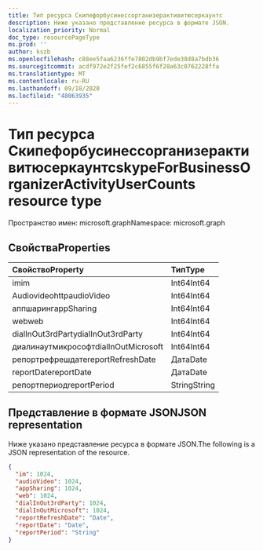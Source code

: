 ```yaml
---
title: Тип ресурса Скипефорбусинессорганизерактивитюсеркаунтс
description: Ниже указано представление ресурса в формате JSON.
localization_priority: Normal
doc_type: resourcePageType
ms.prod: ''
author: kszb
ms.openlocfilehash: c88ee5faa6236ffe7802db9bf7ede38d8a7bdb36
ms.sourcegitcommit: acdf972e2f25fef2c6855f6f28a63c0762228ffa
ms.translationtype: MT
ms.contentlocale: ru-RU
ms.lasthandoff: 09/18/2020
ms.locfileid: "48063935"
---
```

# <a name="skypeforbusinessorganizeractivityusercounts-resource-type"></a><span data-ttu-id="a43f0-103">Тип ресурса Скипефорбусинессорганизерактивитюсеркаунтс</span><span class="sxs-lookup"><span data-stu-id="a43f0-103">skypeForBusinessOrganizerActivityUserCounts resource type</span></span>

<span data-ttu-id="a43f0-104">Пространство имен: microsoft.graph</span><span class="sxs-lookup"><span data-stu-id="a43f0-104">Namespace: microsoft.graph</span></span>

## <a name="properties"></a><span data-ttu-id="a43f0-105">Свойства</span><span class="sxs-lookup"><span data-stu-id="a43f0-105">Properties</span></span>

| <span data-ttu-id="a43f0-106">Свойство</span><span class="sxs-lookup"><span data-stu-id="a43f0-106">Property</span></span>           | <span data-ttu-id="a43f0-107">Тип</span><span class="sxs-lookup"><span data-stu-id="a43f0-107">Type</span></span>   |
| :----------------- | :----- |
| <span data-ttu-id="a43f0-108">im</span><span class="sxs-lookup"><span data-stu-id="a43f0-108">im</span></span>                 | <span data-ttu-id="a43f0-109">Int64</span><span class="sxs-lookup"><span data-stu-id="a43f0-109">Int64</span></span>  |
| <span data-ttu-id="a43f0-110">Audiovideohttp</span><span class="sxs-lookup"><span data-stu-id="a43f0-110">audioVideo</span></span>         | <span data-ttu-id="a43f0-111">Int64</span><span class="sxs-lookup"><span data-stu-id="a43f0-111">Int64</span></span>  |
| <span data-ttu-id="a43f0-112">аппшаринг</span><span class="sxs-lookup"><span data-stu-id="a43f0-112">appSharing</span></span>         | <span data-ttu-id="a43f0-113">Int64</span><span class="sxs-lookup"><span data-stu-id="a43f0-113">Int64</span></span>  |
| <span data-ttu-id="a43f0-114">web</span><span class="sxs-lookup"><span data-stu-id="a43f0-114">web</span></span>                | <span data-ttu-id="a43f0-115">Int64</span><span class="sxs-lookup"><span data-stu-id="a43f0-115">Int64</span></span>  |
| <span data-ttu-id="a43f0-116">dialInOut3rdParty</span><span class="sxs-lookup"><span data-stu-id="a43f0-116">dialInOut3rdParty</span></span>  | <span data-ttu-id="a43f0-117">Int64</span><span class="sxs-lookup"><span data-stu-id="a43f0-117">Int64</span></span>  |
| <span data-ttu-id="a43f0-118">диалинаутмикрософт</span><span class="sxs-lookup"><span data-stu-id="a43f0-118">dialInOutMicrosoft</span></span> | <span data-ttu-id="a43f0-119">Int64</span><span class="sxs-lookup"><span data-stu-id="a43f0-119">Int64</span></span>  |
| <span data-ttu-id="a43f0-120">репортрефрешдате</span><span class="sxs-lookup"><span data-stu-id="a43f0-120">reportRefreshDate</span></span>  | <span data-ttu-id="a43f0-121">Дата</span><span class="sxs-lookup"><span data-stu-id="a43f0-121">Date</span></span>   |
| <span data-ttu-id="a43f0-122">reportDate</span><span class="sxs-lookup"><span data-stu-id="a43f0-122">reportDate</span></span>         | <span data-ttu-id="a43f0-123">Дата</span><span class="sxs-lookup"><span data-stu-id="a43f0-123">Date</span></span>   |
| <span data-ttu-id="a43f0-124">репортпериод</span><span class="sxs-lookup"><span data-stu-id="a43f0-124">reportPeriod</span></span>       | <span data-ttu-id="a43f0-125">String</span><span class="sxs-lookup"><span data-stu-id="a43f0-125">String</span></span> |

## <a name="json-representation"></a><span data-ttu-id="a43f0-126">Представление в формате JSON</span><span class="sxs-lookup"><span data-stu-id="a43f0-126">JSON representation</span></span>

<span data-ttu-id="a43f0-127">Ниже указано представление ресурса в формате JSON.</span><span class="sxs-lookup"><span data-stu-id="a43f0-127">The following is a JSON representation of the resource.</span></span>

<!-- {
  "blockType": "resource",
  "@odata.type": "microsoft.graph.skypeForBusinessOrganizerActivityUserCounts"
} -->

```json
{
  "im": 1024,
  "audioVideo": 1024,
  "appSharing": 1024,
  "web": 1024,
  "dialInOut3rdParty": 1024,
  "dialInOutMicrosoft": 1024,
  "reportRefreshDate": "Date",
  "reportDate": "Date",
  "reportPeriod": "String"
}
```


